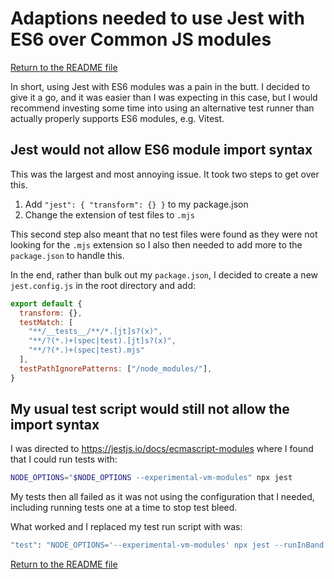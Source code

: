 # Adaptions needed to use Jest with ES6 over Common JS modules

[Return to the README file](../README.md)

In short, using Jest with ES6 modules was a pain in the butt. I decided to give it a go, and it was easier than I was expecting in this case, but I would recommend investing some time into using an alternative test runner than actually properly supports ES6 modules, e.g. Vitest.

## Jest would not allow ES6 module import syntax

This was the largest and most annoying issue. It took two steps to get over this.

1. Add `"jest": { "transform": {} }` to my package.json
2. Change the extension of test files to `.mjs`

This second step also meant that no test files were found as they were not looking for the `.mjs` extension so I also then needed to add more to the `package.json` to handle this.

In the end, rather than bulk out my `package.json`, I decided to create a new `jest.config.js` in the root directory and add:

```javascript
export default {
  transform: {},
  testMatch: [
    "**/__tests__/**/*.[jt]s?(x)",
    "**/?(*.)+(spec|test).[jt]s?(x)",
    "**/?(*.)+(spec|test).mjs"
  ],
  testPathIgnorePatterns: ["/node_modules/"],
}
```

## My usual test script would still not allow the import syntax

I was directed to https://jestjs.io/docs/ecmascript-modules where I found that I could run tests with:
```bash
NODE_OPTIONS="$NODE_OPTIONS --experimental-vm-modules" npx jest
```

My tests then all failed as it was not using the configuration that I needed, including running tests one at a time to stop test bleed.

What worked and I replaced my test run script with was:

```bash
"test": "NODE_OPTIONS='--experimental-vm-modules' npx jest --runInBand --forceExit",
```

[Return to the README file](../README.md)